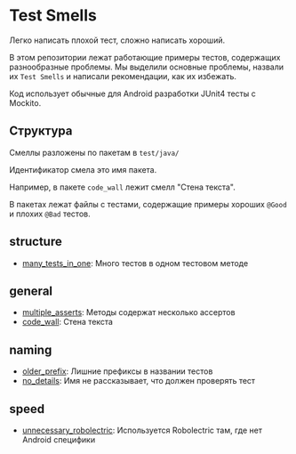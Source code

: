 # Test Smells

Легко написать плохой тест, сложно написать хороший.

В этом репозитории лежат работающие примеры тестов, содержащих разнообразные проблемы. Мы выделили основные проблемы, назвали их `Test Smells` и написали рекомендации, как их избежать.

Код использует обычные для Android разработки JUnit4 тесты с Mockito.


## Структура
Смеллы разложены по пакетам в `test/java/`

Идентификатор смела это имя пакета. 

Например, в пакете `code_wall` лежит смелл "Стена текста".

В пакетах лежат файлы с тестами, содержащие примеры хороших `@Good` и плохих `@Bad` тестов.

## structure
- [many_tests_in_one](src/test/java/structure/many_tests_in_one): Много тестов в одном тестовом методе
## general
- [multiple_asserts](src/test/java/general/multiple_asserts): Методы содержат несколько ассертов
- [code_wall](src/test/java/general/multiple_asserts/code_wall): Стена текста
## naming
- [older_prefix](src/test/java/naming/older_prefix): Лишние префиксы в названии тестов
- [no_details](src/test/java/naming/no_details): Имя не рассказывает, что должен проверять тест
## speed
- [unnecessary_robolectric](src/test/java/speed/unnecessary_robolectric): Используется Robolectric там, где нет Android специфики
